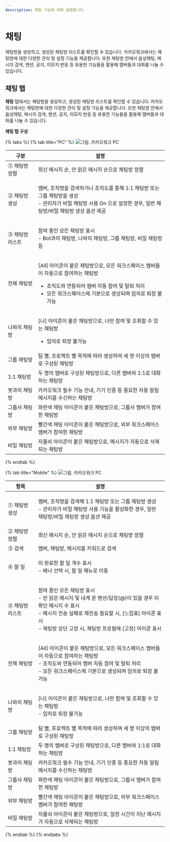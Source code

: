 ```yaml
---
description: 채팅 기능에 대해 설명합니다.
---
```


# 채팅

채팅방을 생성하고, 생성된 채팅방 리스트를 확인할 수 있습니다. 카카오워크에서는 채팅방에 대한 다양한 관리 및 설정 기능을 제공합니다. 또한 채팅방 안에서 음성채팅, 메시지 검색, 멘션, 공지, 이모지 반응 등 유용한 기능들을 활용해 멤버들과 대화를 나눌 수 있습니다.

## 채팅 탭

**채팅** 탭에서는 채팅방을 생성하고, 생성된 채팅방 리스트를 확인할 수 있습니다. 카카오워크에서는 채팅방에 대한 다양한 관리 및 설정 기능을 제공합니다. 또한 채팅방 안에서 음성채팅, 메시지 검색, 멘션, 공지, 이모지 반응 등 유용한 기능들을 활용해 멤버들과 대화를 나눌 수 있습니다.

**채팅 탭 구성**

{% tabs %}
{% tab title="PC" %}
![그림. 카카오워크 PC](https://t1.kakaocdn.net/service\_kep\_docpublish/Figma/kakao%20work%20%EC%82%AC%EC%9A%A9%EC%9E%90/%EC%B9%B4%EC%B9%B4%EC%98%A4%EC%9B%8C%ED%81%AC%20PC.png)

| 구분          | 설명                                                                                                                                           |
| ----------- | -------------------------------------------------------------------------------------------------------------------------------------------- |
| ⓵ 채팅방 정렬    | 최신 메시지 순, 안 읽은 메시지 순으로 채팅방 정렬                                                                                                                |
| ⓶ 채팅방 생성    | <p>멤버, 조직명을 검색하거나 조직도를 통해 1:1 채팅방 또는 그룹 채팅방을 생성<br>- 관리자가 비밀 채팅방 사용 On 으로 설정한 경우, 일반 채팅방/비밀 채팅방 생성 옵션 제공</p>                                 |
| ⓷ 채팅방 리스트   | <p>참여 중인 모든 채팅방 표시<br>- Bot과의 채팅방, 나와의 채팅방, 그룹 채팅방, 비밀 채팅방 등</p>                                                                             |
|     전체 채팅방  | <p>[All] 아이콘이 붙은 채팅방으로, 모든 워크스페이스 멤버들이 자동으로 참여하는 채팅방</p><ul><li>조직도와 연동되어 멤버 자동 참여 및 탈퇴 처리</li><li>모든 워크스페이스에 기본으로 생성되며 임의로 퇴장 불가능</li></ul> |
|     나와의 채팅방 | <p>[나] 아이콘이 붙은 채팅방으로, 나만 참여 및 조회할 수 있는 채팅방</p><ul><li>임의로 퇴장 불가능</li></ul>                                                                   |
|     그룹 채팅방  | 팀 별, 프로젝트 별 목적에 따라 생성하여 세 명 이상의 멤버로 구성된 채팅방                                                                                                  |
|     1:1 채팅방 | 두 명의 멤버로 구성된 채팅방으로, 다른 멤버와 1:1로 대화하는 채팅방                                                                                                     |
|     봇과의 채팅방 | 카카오워크 필수 기능 안내, 기기 인증 등 중요한 자동 알림 메시지를 수신하는 채팅방                                                                                              |
|     그룹사 채팅방 | 파란색 채팅 아이콘이 붙은 채팅방으로, 그룹사 멤버가 참여한 채팅방                                                                                                        |
|     외부 채팅방  | 빨간색 채팅 아이콘이 붙은 채팅방으로, 외부 워크스페이스 멤버가 참여한 채팅방                                                                                                  |
|     비밀 채팅방  | 자물쇠 아이콘이 붙은 채팅방으로, 메시지가 자동으로 삭제되는 채팅방                                                                                                        |
{% endtab %}

{% tab title="Mobile" %}
![그림. 카카오워크 PC](https://t1.kakaocdn.net/service\_kep\_docpublish/Figma/kakao%20work%20%EC%82%AC%EC%9A%A9%EC%9E%90/%EC%B9%B4%EC%B9%B4%EC%98%A4%EC%9B%8C%ED%81%AC%20%EB%AA%A8%EB%B0%94%EC%9D%BC.png)

| 항목          | 설명                                                                                                                                                      |
| ----------- | ------------------------------------------------------------------------------------------------------------------------------------------------------- |
| ⓵ 채팅방 생성    | <p>멤버, 조직명을 검색해 1:1 채팅방 또는 그룹 채팅방 생성<br>- 관리자가 비밀 채팅방 사용 기능을 활성화한 경우, 일반 채팅방/비밀 채팅방 생성 옵션 제공</p>                                                        |
| ⓶ 채팅방 정렬    | 최신 메시지 순, 안 읽은 메시지 순으로 채팅방 정렬                                                                                                                           |
| ⓷ 검색        | 멤버, 채팅방, 메시지를 키워드로 검색                                                                                                                                   |
| ⓸ 할 일       | <p>미 완료한 할 일 개수 표시<br>- 배너 선택 시, 할 일 메뉴로 이동</p>                                                                                                         |
| ⓹ 채팅방 리스트   | <p>참여 중인 모든 채팅방 표시<br>- 안 읽은 메시지 및 내게 온 멘션/답장(@)이 있을 경우 미확인 메시지 수 표시<br>- 메시지 전송 실패로 재전송 필요할 시, [느낌표] 아이콘 표시<br>- 채팅방 상단 고정 시, 채팅방 프로필에 [고정] 아이콘 표시</p> |
|     전체 채팅방  | <p>[All] 아이콘이 붙은 채팅방으로, 모든 워크스페이스 멤버들이 자동으로 참여하는 채팅방<br>- 조직도와 연동되어 멤버 자동 참여 및 탈퇴 처리<br>- 모든 워크스페이스에 기본으로 생성되며 임의로 퇴장 불가능</p>                           |
|     나와의 채팅방 | <p>[나] 아이콘이 붙은 채팅방으로, 나만 참여 및 조회할 수 있는 채팅방<br>- 임의로 퇴장 불가능</p>                                                                                          |
|     그룹 채팅방  | 팀 별, 프로젝트 별 목적에 따라 생성하여 세 명 이상의 멤버로 구성된 채팅방                                                                                                             |
|     1:1 채팅방 | 두 명의 멤버로 구성된 채팅방으로, 다른 멤버와 1:1로 대화하는 채팅방                                                                                                                |
|     봇과의 채팅방 | 카카오워크 필수 기능 안내, 기기 인증 등 중요한 자동 알림 메시지를 수신하는 채팅방                                                                                                         |
|     그룹사 채팅방 | 파란색 채팅 아이콘이 붙은 채팅방으로, 그룹사 멤버가 참여한 채팅방                                                                                                                   |
|     외부 채팅방  | 빨간색 채팅 아이콘이 붙은 채팅방으로, 외부 워크스페이스 멤버가 참여한 채팅방                                                                                                             |
|     비밀 채팅방  | 자물쇠 아이콘이 붙은 채팅방으로, 일정 시간이 지난 메시지가 자동으로 삭제되는 채팅방                                                                                                         |
{% endtab %}
{% endtabs %}
